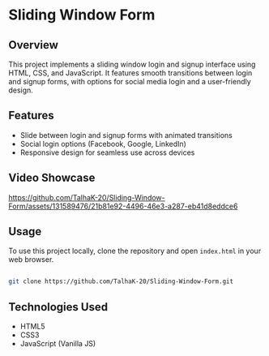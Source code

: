 # Sliding Window Form

## Overview
This project implements a sliding window login and signup interface using HTML, CSS, and JavaScript. It features smooth transitions between login and signup forms, with options for social media login and a user-friendly design.

## Features
- Slide between login and signup forms with animated transitions
- Social login options (Facebook, Google, LinkedIn)
- Responsive design for seamless use across devices

## Video Showcase

https://github.com/TalhaK-20/Sliding-Window-Form/assets/131589476/21b81e92-4496-46e3-a287-eb41d8eddce6

## Usage
To use this project locally, clone the repository and open `index.html` in your web browser.

```bash

git clone https://github.com/TalhaK-20/Sliding-Window-Form.git

```

## Technologies Used
- HTML5
- CSS3
- JavaScript (Vanilla JS)
